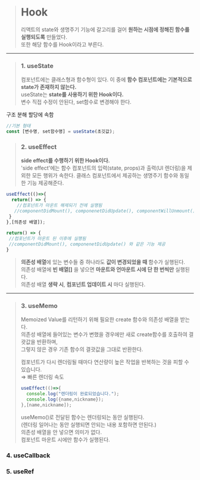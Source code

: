 > # Hook
> 리액트의 state와 생명주기 기능에 갈고리를 걸어 **원하는 시점에 정해진 함수를 실행되도록** 만들었다.   
> 또한 해당 함수를 Hook이라고 부른다.
***
> ### 1. useState
> 컴포넌트에는 클래스형과 함수형이 있다. 이 중에 **함수 컴포넌트에는 기본적으로 state가 존재하지 않는다.**   
> useState는 **state를 사용하기 위한 Hook이다.**   
> 변수 직접 수정이 안된다, set함수로 변경해야 한다.   

구조 분해 할당에 속함 
```javascript
//기본 형태
const [변수명, set함수명] = useState(초깃값);
```

> ### 2. useEffect
> **side effect를 수행하기 위한 Hook이다.**   
> 'side effect'에는 함수 컴포넌트의 입력(state, props)과 출력(UI 렌더링)을 제외한 모든 행위가 속한다.
> 클래스 컴포넌트에서 제공하는 생명주기 함수와 동일한 기능 제공해준다.
```javascript
useEffect(()=>{
  return() => {
    //컴포넌트가 마운트 해제되기 전에 실행됨
   //componentDidMount(), componenetDidUpdate(), componentWillUnmount() 와 같은 기능 제공
 }
},[의존성 배열]);
 
return() => {
 //컴포넌트가 마운트 된 이후에 실행됨
 //componentDidMount(), componenetDidUpdate() 와 같은 기능 제공
}
```
> **의존성 배열**에 있는 변수들 중 하나라도 **값이 변경되었을 때** 함수가 실행된다.   
> 의존성 배열에 **빈 배열[]** 을 넣으면 **마운트와 언마운트 시에 단 한 번씩만** 실행된다.   
> 의존성 배열 **생략 시**, **컴포넌트 업데이트 시** 마다 실행된다.   
***
> ### 3. useMemo
> Memoized Value를 리턴하기 위해 필요한 create 함수와 의존성 배열을 받는다.   
> 의존성 배열에 들어있는 변수가 변했을 경우에만 새로 create함수를 호출하여 결괏값을 반환하며,   
> 그렇지 않은 경우 기존 함수의 결괏값을 그대로 반환한다.
>   
> 컴포넌트가 다시 렌더링될 때마다 연산량이 높은 작업을 반복하는 것을 피할 수 있습니다.   
> ⇒ 빠른 렌더링 속도
> ```javascript
> useEffect(()=>{
>   console.log("렌더링이 완료되었습니다.");
>   console.log({name,nickname});
> },[name,nickname]);
> ```
> useMemo()로 전달된 함수는 렌더링되는 동안 실행된다.   
> (렌더링 일어나는 동안 실행되면 안되는 내용 포함하면 안된다.)   
> 의존성 배열을 안 넣으면 의미가 없다.   
> 컴포넌트 마운트 시에만 함수가 실행된다.   
### 4. useCallback
### 5. useRef
